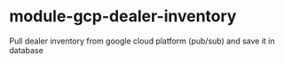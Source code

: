 # module-gcp-dealer-inventory
Pull dealer inventory from google cloud platform (pub/sub) and save it in database
